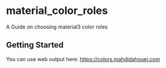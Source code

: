 # material_color_roles

A Guide on choosing material3 color roles

## Getting Started

You can use web output here: https://colors.mahdidahouei.com